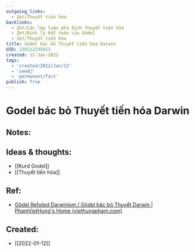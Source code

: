 ```yaml
---
outgoing_links:
  - Zet/Thuyết tiến hóa
backlinks:
  - Zet/Các lập luận phủ định thuyết tiến hóa
  - Zet/Định lý bất toàn của Gödel
  - Zet/Thuyết tiến hóa
title: Godel bác bỏ Thuyết tiến hóa Darwin
UID: 220112235013
created: 12-Jan-2022
tags:
  - 'created/2022/Jan/12'
  - 'seed🥜'
  - 'permanent/fact'
publish: True
---
```

# Godel bác bỏ Thuyết tiến hóa Darwin

## Notes:


## Ideas & thoughts:
- [[Kurd Godel]]
- [[Thuyết tiến hóa]]

## Ref:
- [Gödel Refuted Darwinism / Gödel bác bỏ Thuyết Darwin | PhamVietHung's Home (viethungpham.com)](https://viethungpham.com/2020/09/23/godel-refuted-darwinism-godel-bac-bo-thuyet-darwin/)
## Created:
- [[2022-01-12]]
